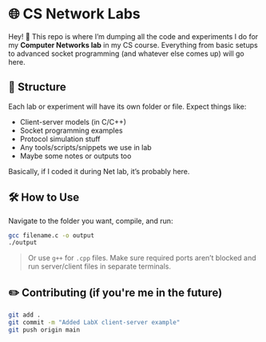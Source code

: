 # 🌐 CS Network Labs

Hey! 👋
This repo is where I’m dumping all the code and experiments I do for my **Computer Networks lab** in my CS course. Everything from basic setups to advanced socket programming (and whatever else comes up) will go here.

## 📁 Structure

Each lab or experiment will have its own folder or file.
Expect things like:

* Client-server models (in C/C++)
* Socket programming examples
* Protocol simulation stuff
* Any tools/scripts/snippets we use in lab
* Maybe some notes or outputs too

Basically, if I coded it during Net lab, it’s probably here.

## 🛠 How to Use

Navigate to the folder you want, compile, and run:

```bash
gcc filename.c -o output
./output
```

> Or use `g++` for `.cpp` files. Make sure required ports aren’t blocked and run server/client files in separate terminals.

## ✏️ Contributing (if you're me in the future)

```bash
git add .
git commit -m "Added LabX client-server example"
git push origin main
```